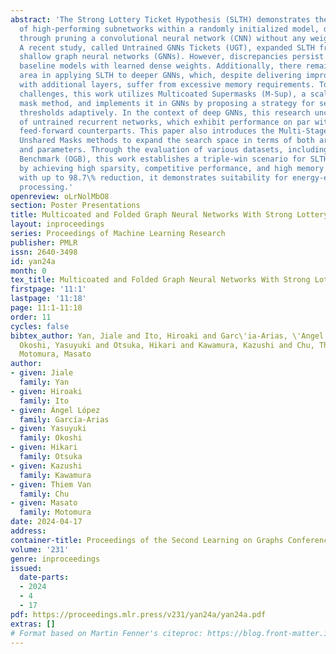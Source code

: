 ```yaml
---
abstract: 'The Strong Lottery Ticket Hypothesis (SLTH) demonstrates the existence
  of high-performing subnetworks within a randomly initialized model, discoverable
  through pruning a convolutional neural network (CNN) without any weight training.
  A recent study, called Untrained GNNs Tickets (UGT), expanded SLTH from CNNs to
  shallow graph neural networks (GNNs). However, discrepancies persist when comparing
  baseline models with learned dense weights. Additionally, there remains an unexplored
  area in applying SLTH to deeper GNNs, which, despite delivering improved accuracy
  with additional layers, suffer from excessive memory requirements. To address these
  challenges, this work utilizes Multicoated Supermasks (M-Sup), a scalar pruning
  mask method, and implements it in GNNs by proposing a strategy for setting its pruning
  thresholds adaptively. In the context of deep GNNs, this research uncovers the existence
  of untrained recurrent networks, which exhibit performance on par with their trained
  feed-forward counterparts. This paper also introduces the Multi-Stage Folding and
  Unshared Masks methods to expand the search space in terms of both architecture
  and parameters. Through the evaluation of various datasets, including the Open Graph
  Benchmark (OGB), this work establishes a triple-win scenario for SLTH-based GNNs:
  by achieving high sparsity, competitive performance, and high memory efficiency
  with up to 98.7\% reduction, it demonstrates suitability for energy-efficient graph
  processing.'
openreview: oLrNolMbO8
section: Poster Presentations
title: Multicoated and Folded Graph Neural Networks With Strong Lottery Tickets
layout: inproceedings
series: Proceedings of Machine Learning Research
publisher: PMLR
issn: 2640-3498
id: yan24a
month: 0
tex_title: Multicoated and Folded Graph Neural Networks With Strong Lottery Tickets
firstpage: '11:1'
lastpage: '11:18'
page: 11:1-11:18
order: 11
cycles: false
bibtex_author: Yan, Jiale and Ito, Hiroaki and Garc\'ia-Arias, \'Angel L\'opez and
  Okoshi, Yasuyuki and Otsuka, Hikari and Kawamura, Kazushi and Chu, Thiem Van and
  Motomura, Masato
author:
- given: Jiale
  family: Yan
- given: Hiroaki
  family: Ito
- given: Ángel López
  family: García-Arias
- given: Yasuyuki
  family: Okoshi
- given: Hikari
  family: Otsuka
- given: Kazushi
  family: Kawamura
- given: Thiem Van
  family: Chu
- given: Masato
  family: Motomura
date: 2024-04-17
address:
container-title: Proceedings of the Second Learning on Graphs Conference
volume: '231'
genre: inproceedings
issued:
  date-parts:
  - 2024
  - 4
  - 17
pdf: https://proceedings.mlr.press/v231/yan24a/yan24a.pdf
extras: []
# Format based on Martin Fenner's citeproc: https://blog.front-matter.io/posts/citeproc-yaml-for-bibliographies/
---
```

